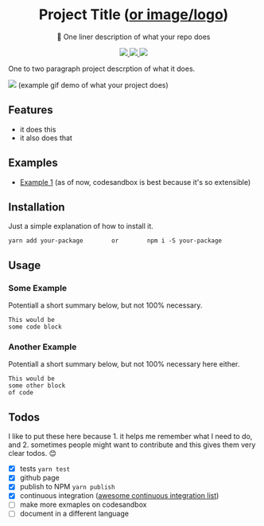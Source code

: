 <p align="center">
  <h1 align="center">Project Title (<a href="https://github.com/zeit/next.js/">or image/logo</a>)</h1>
</p>
<p align="center">🐶 One liner description of what your repo does</p>
<p align="center">
  <a href="#">
    <img src="https://img.shields.io/badge/ADD YOUR BADGES-HERE-GREEN.svg" />
  </a>
  <a href="https://github.com/boennemann/badges">
    <img src="https://img.shields.io/badge/BADGE LIST 1-1st BIGGEST-BLUE.svg" />
  </a>
  <a href="https://github.com/Naereen/badges">
    <img src="https://img.shields.io/badge/BADGE LIST 2-2nd BIGGEST-ORANGE.svg" />
  </a>
</p>


One to two paragraph project descrption of what it does.

[![](https://github.com/alex-cory/email-autocomplete-input/raw/master/public/email-autocomplete-input-validation.gif?raw=true)](#)
(example gif demo of what your project does)


Features
--------
- it does this
- it also does that

Examples
--------
- [Example 1](codesandbox.io)
(as of now, codesandbox is best because it's so extensible)

Installation
------------
Just a simple explanation of how to install it.
```
yarn add your-package        or        npm i -S your-package
```

Usage
-----

### Some Example
Potentiall a short summary below, but not 100% necessary.
```
This would be
some code block
```

### Another Example
Potentiall a short summary below, but not 100% necessary here either.
```
This would be
some other block
of code
```

Todos
-----
I like to put these here because 1. it helps me remember what I need to do, and 2. sometimes people might want to contribute and this gives them very clear todos. 😊
- [X] tests `yarn test`
- [X] github page
- [X] publish to NPM `yarn publish`
- [X] continuous integration ([awesome continuous integration list](https://github.com/ciandcd/awesome-ciandcd))
- [ ] make more exmaples on codesandbox
- [ ] document in a different language

